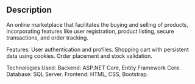 ## Description
An online marketplace that facilitates the buying and selling of products, incorporating features like user registration, product listing, secure transactions, and order tracking.

Features:
  User authentication and profiles.
  Shopping cart with persistent data using cookies.
  Order placement and stock validation.

Technologies Used:
  Backend: ASP.NET Core, Entity Framework Core.
  Database: SQL Server.
  Frontend: HTML, CSS, Bootstrap.


